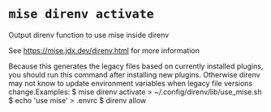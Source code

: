 # `mise direnv activate`

Output direnv function to use mise inside direnv

See https://mise.jdx.dev/direnv.html for more information

Because this generates the legacy files based on currently installed plugins,
you should run this command after installing new plugins. Otherwise
direnv may not know to update environment variables when legacy file versions change.Examples:
  $ mise direnv activate > ~/.config/direnv/lib/use_mise.sh
  $ echo 'use mise' > .envrc
  $ direnv allow
